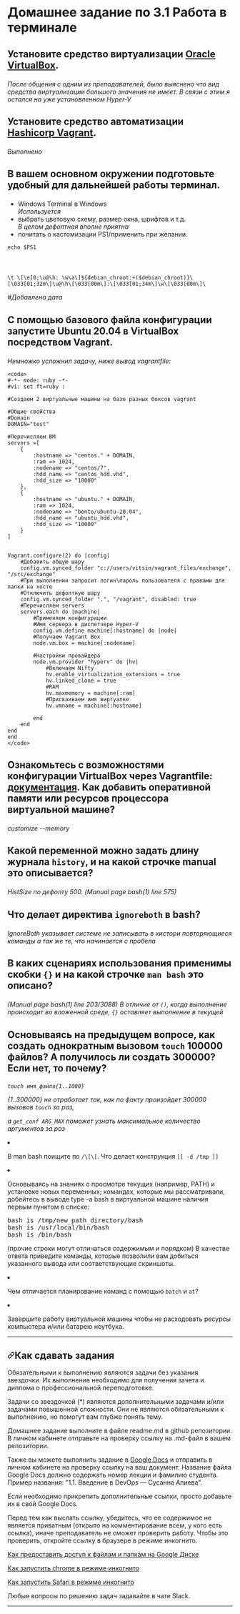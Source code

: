 # Домашнее задание по 3.1 Работа в терминале

## Установите средство виртуализации <a href="https://www.virtualbox.org/" rel="nofollow">Oracle VirtualBox</a>.</p>
<i>После общения с одним из преподавателей, было выяснено что вид средства виртуализации большого значения не имеет. В связи с этим я остался на уже установленном Hyper-V</i></p>

## Установите средство автоматизации <a href="https://www.vagrantup.com/" rel="nofollow">Hashicorp Vagrant</a>.</p>
<i>Выполнено</i></p>

## В вашем основном окружении подготовьте удобный для дальнейшей работы терминал.</p>

- Windows Terminal в Windows</li> <i> Используется</i>
- выбрать цветовую схему, размер окна, шрифтов и т.д.</li> <i> В целом дефолтная вполне приятна</i>
- почитать о кастомизации PS1/применить при желании.</li></p>

<code>echo $PS1
</p>
\t \[\e]0;\u@\h: \w\a\]${debian_chroot:+($debian_chroot)}\[\033[01;32m\]\u@\h\[\033[00m\]:\[\033[01;34m\]\w\[\033[00m\]\
</code>

<p><i>#Добавлена дата </i></p>


## С помощью базового файла конфигурации запустите Ubuntu 20.04 в VirtualBox посредством Vagrant.</p>
<i>Немножко усложнил задачу, ниже вывод vagrantfile:</i>

```
<code>
#-*- mode: ruby -*-
#vi: set ft=ruby :

#Создаем 2 виртуальные машины на базе разных боксов vagrant

#Общие свойства
#Domain
DOMAIN="test"

#Перечисляем ВМ
servers =[
	{
		:hostname => "centos." + DOMAIN,
		:ram => 1024,
		:nodename => "centos/7",
		:hdd_name => "centos_hdd.vhd",
		:hdd_size => "10000"
	},
	{
		:hostname => "ubuntu." + DOMAIN,
		:ram => 1024,
		:nodename => "bento/ubuntu-20.04",
		:hdd_name => "ubuntu_hdd.vhd",
		:hdd_size => "10000"
	}
]


Vagrant.configure(2) do |config|
	#Добавить общую шару
	config.vm.synced_folder "c://users/vitsin/vagrant_files/exchange", "/src/exchange"
	#При выполнении запросит логин\пароль пользователя с правами для папки на хосте
	#Отключить дефолтную шару
	config.vm.synced_folder ".", "/vagrant", disabled: true
	#Перечисляем servers
	servers.each do |machine|
		#Применяем конфигурации
		#Имя сервера в диспетчере Hyper-V
		config.vm.define machine[:hostname] do |node|
		#Получаем Vagrant Box
		node.vm.box = machine[:nodename]

		#Настройки провайдера
		node.vm.provider "hyperv" do |hv|
			#Включаем Nifty
			hv.enable_virtualization_extensions = true
			hv.linked_clone = true
			#RAM
			hv.maxmemory = machine[:ram]
			#Присваиваем имя виртуалке
			hv.vmname = machine[:hostname]

		end
	end
end
end
</code>
```


## Ознакомьтесь с возможностями конфигурации VirtualBox через Vagrantfile: <a href="https://www.vagrantup.com/docs/providers/virtualbox/configuration.html" rel="nofollow">документация</a>. Как добавить оперативной памяти или ресурсов процессора виртуальной машине?</p>
<i>customize --memory</i></p> 

## Какой переменной можно задать длину журнала <code>history</code>, и на какой строчке manual это описывается?</p>
<i> HistSize по дефолту 500. (Manual page bash(1) line 575)</i></p>

## Что делает директива <code>ignoreboth</code> в bash?</p>
<i> IgnoreBoth указывает системе не записывать в хистори повторяющиеся команды а так же те, что начинается с пробела</i></p>

## В каких сценариях использования применимы скобки <code>{}</code> и на какой строчке <code>man bash</code> это описано?</p>
<i>(Manual page bash(1) line 203/3088) В отличие от <code>()</code>, когда выполнение происходит во вложенной среде, <code>{}</code> оставляет выполнение в текущей</i></p>

## Основываясь на предыдущем вопросе, как создать однократным вызовом <code>touch</code> 100000 файлов? А получилось ли создать 300000? Если нет, то почему?</p>
<i>
<code>touch имя_файла{1..1000}</code></p>
{1..300000} не отработает так, как по факту произойдет 300000 вызовов <code>touch</code> за раз,</p> 
а <code>get_conf ARG_MAX</code> поможет узнать максимальное количество аргументов за раз</i></p>

</li>
<li>
<p>В man bash поищите по <code>/\[\[</code>. Что делает конструкция <code>[[ -d /tmp ]]</code></p>
</li>
<li>
<p>Основываясь на знаниях о просмотре текущих (например, PATH) и установке новых переменных; командах, которые мы рассматривали, добейтесь в выводе type -a bash в виртуальной машине наличия первым пунктом в списке:</p>
<div class="highlight highlight-source-shell position-relative" data-snippet-clipboard-copy-content="bash is /tmp/new_path_directory/bash
bash is /usr/local/bin/bash
bash is /bin/bash
"><pre>bash is /tmp/new_path_directory/bash
bash is /usr/local/bin/bash
bash is /bin/bash</pre></div>
<p>(прочие строки могут отличаться содержимым и порядком)
В качестве ответа приведите команды, которые позволили вам добиться указанного вывода или соответствующие скриншоты.</p>
</li>
<li>
<p>Чем отличается планирование команд с помощью <code>batch</code> и <code>at</code>?</p>
</li>
<li>
<p>Завершите работу виртуальной машины чтобы не расходовать ресурсы компьютера и/или батарею ноутбука.</p>
</li>
</ol>
<hr>
<h2><a id="user-content-как-сдавать-задания" class="anchor" aria-hidden="true" href="#как-сдавать-задания"><svg class="octicon octicon-link" viewBox="0 0 16 16" version="1.1" width="16" height="16" aria-hidden="true"><path fill-rule="evenodd" d="M7.775 3.275a.75.75 0 001.06 1.06l1.25-1.25a2 2 0 112.83 2.83l-2.5 2.5a2 2 0 01-2.83 0 .75.75 0 00-1.06 1.06 3.5 3.5 0 004.95 0l2.5-2.5a3.5 3.5 0 00-4.95-4.95l-1.25 1.25zm-4.69 9.64a2 2 0 010-2.83l2.5-2.5a2 2 0 012.83 0 .75.75 0 001.06-1.06 3.5 3.5 0 00-4.95 0l-2.5 2.5a3.5 3.5 0 004.95 4.95l1.25-1.25a.75.75 0 00-1.06-1.06l-1.25 1.25a2 2 0 01-2.83 0z"></path></svg></a>Как сдавать задания</h2>
<p>Обязательными к выполнению являются задачи без указания звездочки. Их выполнение необходимо для получения зачета и диплома о профессиональной переподготовке.</p>
<p>Задачи со звездочкой (*) являются дополнительными задачами и/или задачами повышенной сложности. Они не являются обязательными к выполнению, но помогут вам глубже понять тему.</p>
<p>Домашнее задание выполните в файле readme.md в github репозитории. В личном кабинете отправьте на проверку ссылку на .md-файл в вашем репозитории.</p>
<p>Также вы можете выполнить задание в <a href="https://docs.google.com/document/u/0/?tgif=d" rel="nofollow">Google Docs</a> и отправить в личном кабинете на проверку ссылку на ваш документ.
Название файла Google Docs должно содержать номер лекции и фамилию студента. Пример названия: "1.1. Введение в DevOps — Сусанна Алиева".</p>
<p>Если необходимо прикрепить дополнительные ссылки, просто добавьте их в свой Google Docs.</p>
<p>Перед тем как выслать ссылку, убедитесь, что ее содержимое не является приватным (открыто на комментирование всем, у кого есть ссылка), иначе преподаватель не сможет проверить работу. Чтобы это проверить, откройте ссылку в браузере в режиме инкогнито.</p>
<p><a href="https://support.google.com/docs/answer/2494822?hl=ru&amp;co=GENIE.Platform%3DDesktop" rel="nofollow">Как предоставить доступ к файлам и папкам на Google Диске</a></p>
<p><a href="https://support.google.com/chrome/answer/95464?co=GENIE.Platform%3DDesktop&amp;hl=ru" rel="nofollow">Как запустить chrome в режиме инкогнито </a></p>
<p><a href="https://support.apple.com/ru-ru/guide/safari/ibrw1069/mac" rel="nofollow">Как запустить  Safari в режиме инкогнито </a></p>
<p>Любые вопросы по решению задач задавайте в чате Slack.</p>
<hr>
</article>
  </div>



  </readme-toc>




  </body>
</html>
